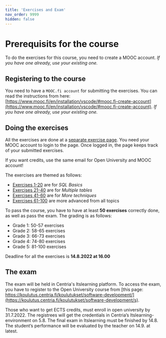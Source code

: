 ```yaml
---
title: 'Exercises and Exam'
nav_order: 9999
hidden: false
---
```


# Prerequisits for the course

To do the exercises for this course, you need to create a MOOC account. *If you have one already, use your existing one.*

## Registering to the course

You need to have a `MOOC.fi account` for submitting the exercises. You can read the instructions from here: [https://www.mooc.fi/en/installation/vscode/#mooc.fi-create-account](https://www.mooc.fi/en/installation/vscode/#mooc.fi-create-account). *If you have one already, use your existing one.*

## Doing the exercises

All the exercises are done at a [separate exercise page](https://sql-trainer.azurewebsites.net/#1). You need your MOOC account to login to the page. Once logged in, the page keeps track of your submitted exercises.

<Note>
If you want credits, use the same email for Open University and MOOC account!
</Note>

The exercises are themed as follows:

* [Exercises 1-20](https://sql-trainer.azurewebsites.net/#1) are for *SQL Basics*
* [Exercises 21-40](https://sql-trainer.azurewebsites.net/#21) are for *Multiple tables*
* [Exercises 41-60](https://sql-trainer.azurewebsites.net/#41) are for *More techniques*
* [Exercises 61-100](https://sql-trainer.azurewebsites.net/#61) are more advanced from all topics

To pass the course, you have to have at least **50 exercises** correctly done, as well as pass the exam. The grading is as follows:

* Grade 1: 50-57 exercises
* Grade 2: 58-65 exercises
* Grade 3: 66-73 exercises
* Grade 4: 74-80 exercises
* Grade 5: 81-100 exercises

Deadline for all the exercises is **14.8.2022 at 16.00**

## The exam

The exam will be held in Centria's Itslearning platform. To access the exam, you have to register to the Open University course from [this page: https://koulutus.centria.fi/koulutukset/software-development/](https://koulutus.centria.fi/koulutukset/software-development/s).

Those who want to get ECTS credits, must enroll in open university by 31.7.2022. The registrees will get the credentials in Centria’s Itslearning-environment on 5.8. The final exam in Itslearning must be finished by 14.8. The student’s performance will be evaluated by the teacher on 14.9. at latest.
